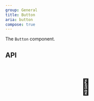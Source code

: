 ```yaml
---
group: General
title: Button
aria: button
compose: true
---
```


The `Button` component.

## API

<div style="padding: 40px 0;font-size: 48px; text-align: center;">🚧</div>
